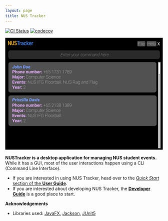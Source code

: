 ```yaml
---
layout: page
title: NUS Tracker
---
```


[![CI Status](https://github.com/AY2122S1-CS2103T-T11-1/tp/workflows/Java%20CI/badge.svg)](https://github.com/AY2122S1-CS2103T-T11-1/tp/actions)
[![codecov](https://codecov.io/gh/AY2122S1-CS2103T-T11-1/tp/branch/master/graph/badge.svg)](https://codecov.io/gh/AY2122S1-CS2103T-T11-1/tp)

![Ui](images/Ui.png)

**NUSTracker is a desktop application for managing NUS student events.** While it has a GUI, most of the user interactions happen using a CLI (Command Line Interface).

* If you are interested in using NUS Tracker, head over to the [_Quick Start_ section of the **User Guide**](UserGuide.html#quick-start).
* If you are interested about developing NUS Tracker, the [**Developer Guide**](DeveloperGuide.html) is a good place to start.


**Acknowledgements**

* Libraries used: [JavaFX](https://openjfx.io/), [Jackson](https://github.com/FasterXML/jackson), [JUnit5](https://github.com/junit-team/junit5)
